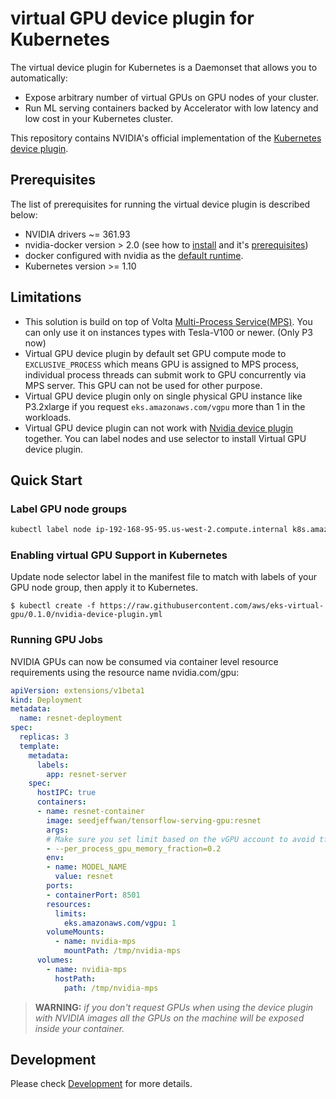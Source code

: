 # virtual GPU device plugin for Kubernetes

The virtual device plugin for Kubernetes is a Daemonset that allows you to automatically:
- Expose arbitrary number of virtual GPUs on GPU nodes of your cluster.
- Run ML serving containers backed by Accelerator with low latency and low cost in your Kubernetes cluster.

This repository contains NVIDIA's official implementation of the [Kubernetes device plugin](https://github.com/kubernetes/community/blob/master/contributors/design-proposals/resource-management/device-plugin.md).

## Prerequisites

The list of prerequisites for running the virtual device plugin is described below:
* NVIDIA drivers ~= 361.93
* nvidia-docker version > 2.0 (see how to [install](https://github.com/NVIDIA/nvidia-docker) and it's [prerequisites](https://github.com/nvidia/nvidia-docker/wiki/Installation-\(version-2.0\)#prerequisites))
* docker configured with nvidia as the [default runtime](https://github.com/NVIDIA/nvidia-docker/wiki/Advanced-topics#default-runtime).
* Kubernetes version >= 1.10

## Limitations

* This solution is build on top of Volta [Multi-Process Service(MPS)](https://docs.nvidia.com/deploy/pdf/CUDA_Multi_Process_Service_Overview.pdf). You can only use it on instances types with Tesla-V100 or newer. (Only P3 now) 
* Virtual GPU device plugin by default set GPU compute mode to `EXCLUSIVE_PROCESS` which means GPU is assigned to MPS process, individual process threads can submit work to GPU concurrently via MPS server. 
This GPU can not be used for other purpose.
* Virtual GPU device plugin only on single physical GPU instance like P3.2xlarge if you request `eks.amazonaws.com/vgpu` more than 1 in the workloads.
* Virtual GPU device plugin can not work with [Nvidia device plugin](https://github.com/NVIDIA/k8s-device-plugin) together. You can label nodes and use selector to install Virtual GPU device plugin.

## Quick Start

### Label GPU node groups

```bash
kubectl label node ip-192-168-95-95.us-west-2.compute.internal k8s.amazonaws.com/accelerator=vgpu
```

### Enabling virtual GPU Support in Kubernetes

Update node selector label in the manifest file to match with labels of your GPU node group, then apply it to Kubernetes.

```shell
$ kubectl create -f https://raw.githubusercontent.com/aws/eks-virtual-gpu/0.1.0/nvidia-device-plugin.yml
```

### Running GPU Jobs

NVIDIA GPUs can now be consumed via container level resource requirements using the resource name nvidia.com/gpu:

```yaml
apiVersion: extensions/v1beta1
kind: Deployment
metadata:
  name: resnet-deployment
spec:
  replicas: 3
  template:
    metadata:
      labels:
        app: resnet-server
    spec:
      hostIPC: true
      containers:
      - name: resnet-container
        image: seedjeffwan/tensorflow-serving-gpu:resnet
        args:
        # Make sure you set limit based on the vGPU account to avoid tf-serving process occupy all the gpu memory
        - --per_process_gpu_memory_fraction=0.2
        env:
        - name: MODEL_NAME
          value: resnet
        ports:
        - containerPort: 8501
        resources:
          limits:
            eks.amazonaws.com/vgpu: 1
        volumeMounts:
          - name: nvidia-mps
            mountPath: /tmp/nvidia-mps
      volumes:
        - name: nvidia-mps
          hostPath:
            path: /tmp/nvidia-mps
```

> **WARNING:** *if you don't request GPUs when using the device plugin with NVIDIA images all
> the GPUs on the machine will be exposed inside your container.*

## Development

Please check [Development](./DEVELOPMENT.md) for more details.